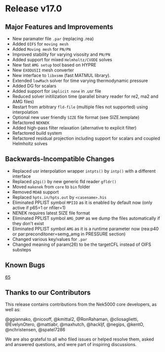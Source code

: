 # Release v17.0                                              

## Major Features and Improvements

* New paramater file `.par` (replacing .rea)
* Added `OIFS` for `moving mesh`
* Added `Moving mesh` for `PN/PN`
* Improved stability for varying visosity and `PN/PN`
* Added support for mixed `Helmholtz/CVODE` solves
* New fast `AMG setup` tool based on HYPRE
* New `EXODUSII` mesh converter
* New interface to `libxsmm` (fast MATMUL library).
* Extended `lowMach` solver for time varying thermodynamic pressure
* Added DG for scalars
* Added support for `implicit none` in .usr file
* Reduced solver initilization time (parallel binary reader for re2, ma2 and AMG files)
* Restart from arbitrary `fld-file` (multiple files not supported) using interpolation
* Optional new user friendly `SIZE` file format (see SIZE.template)
* Refactored `NEKNEK`
* Added high-pass filter relaxation (alternative to explicit filter)
* Refactored build system
* Refactored residual projection including support for scalars and coupled Helmholtz solves

## Backwards-Incompatible Changes 

* Replaced usr interpolation wrapper `intpts()` by `intp()` with a different interface
* Replaced `g2gi()` by new generic fld reader `gfldr()`
* Moved `makenek` from `core` to `bin` folder
* Removed `MOAB` support 
* Replaced `hpts.in/hpts.out` by `<casename>.his` 
* Eliminated PPLIST symbol `MPIIO` as it is enabled by default now (only active if p65=1 or nfiler=1)
* NENEK requires latest SIZE file format
* Eliminated PPLIST symbol `AMG_DUMP` as we dump the files automatically if they don't exist
* Eliminated PPLIST symbol `AMG` as it is a runtime parameter now (rea:p40 or par:preconditoner=semg_amg in PRESSURE section) 
* Changed various key/values for `.par`
* Changed meaning of param(26) to be the targetCFL instead of OIFS substeps

## Known Bugs 

[65](https://github.com/Nek5000/Nek5000/issues/65)

## Thanks to our Contributors
This release contains contributions from the Nek5000 core developers, as well as:

@ggiannako, @nicooff, @kmittal2, @RonRahaman, @cliosaglietti, @EvelynOtero, @mattiabr, @maxhutch, @hackljf, @negips, @kentO, @nchristensen, @spatel7286


We are also grateful to all who filed issues or helped resolve them, asked and answered questions, and were part of inspiring discussions.
